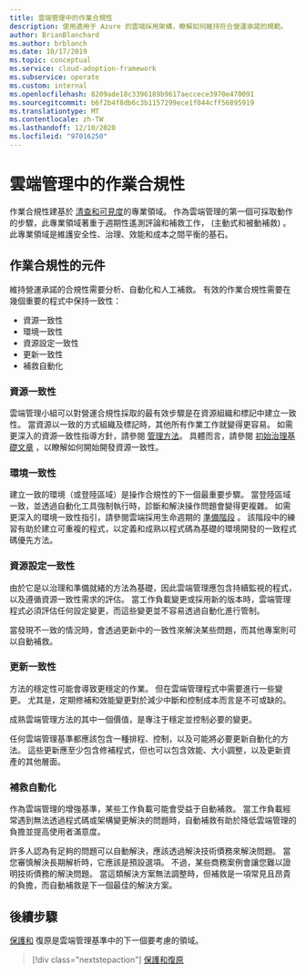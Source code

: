 ```yaml
---
title: 雲端管理中的作業合規性
description: 使用適用于 Azure 的雲端採用架構，瞭解如何維持符合營運承諾的規範。
author: BrianBlanchard
ms.author: brblanch
ms.date: 10/17/2019
ms.topic: conceptual
ms.service: cloud-adoption-framework
ms.subservice: operate
ms.custom: internal
ms.openlocfilehash: 8209ade18c3396189b9617aeccece3970e470091
ms.sourcegitcommit: b6f2b4f8db6c3b1157299ece1f044cff56895919
ms.translationtype: MT
ms.contentlocale: zh-TW
ms.lasthandoff: 12/10/2020
ms.locfileid: "97016250"
---
```

# <a name="operational-compliance-in-cloud-management"></a>雲端管理中的作業合規性

作業合規性建基於 [清查和可見度](./inventory.md)的專業領域。 作為雲端管理的第一個可採取動作的步驟，此專業領域著重于週期性遙測評論和補救工作， (主動式和被動補救) 。 此專業領域是維護安全性、治理、效能和成本之間平衡的基石。

## <a name="components-of-operations-compliance"></a>作業合規性的元件

維持營運承諾的合規性需要分析、自動化和人工補救。 有效的作業合規性需要在幾個重要的程式中保持一致性：

- 資源一致性
- 環境一致性
- 資源設定一致性
- 更新一致性
- 補救自動化

### <a name="resource-consistency"></a>資源一致性

雲端管理小組可以對營運合規性採取的最有效步驟是在資源組織和標記中建立一致性。 當資源以一致的方式組織及標記時，其他所有作業工作就變得更容易。 如需更深入的資源一致性指導方針，請參閱 [管理方法](../../govern/index.md)。 具體而言，請參閱 [初始治理基礎文章](../../govern/initial-foundation.md) ，以瞭解如何開始開發資源一致性。

### <a name="environment-consistency"></a>環境一致性

建立一致的環境（或登陸區域）是操作合規性的下一個最重要步驟。 當登陸區域一致，並透過自動化工具強制執行時，診斷和解決操作問題會變得更複雜。 如需更深入的環境一致性指引，請參閱雲端採用生命週期的 [準備階段](../../ready/index.md) 。 該階段中的練習有助於建立可重複的程式，以定義和成熟以程式碼為基礎的環境開發的一致程式碼優先方法。

### <a name="resource-configuration-consistency"></a>資源設定一致性

由於它是以治理和準備就緒的方法為基礎，因此雲端管理應包含持續監視的程式，以及遵循資源一致性需求的評估。 當工作負載變更或採用新的版本時，雲端管理程式必須評估任何設定變更，而這些變更並不容易透過自動化進行管制。

當發現不一致的情況時，會透過更新中的一致性來解決某些問題，而其他專案則可以自動補救。

### <a name="update-consistency"></a>更新一致性

方法的穩定性可能會導致更穩定的作業。 但在雲端管理程式中需要進行一些變更。 尤其是，定期修補和效能變更對於減少中斷和控制成本而言是不可或缺的。

<!-- docutune:ignore "a cloud management methodology" -->

成熟雲端管理方法的其中一個價值，是專注于穩定並控制必要的變更。

任何雲端管理基準都應該包含一種排程、控制，以及可能將必要更新自動化的方法。 這些更新應至少包含修補程式，但也可以包含效能、大小調整，以及更新資產的其他層面。

### <a name="remediation-automation"></a>補救自動化

作為雲端管理的增強基準，某些工作負載可能會受益于自動補救。 當工作負載經常遇到無法透過程式碼或架構變更解決的問題時，自動補救有助於降低雲端管理的負擔並提高使用者滿意度。

許多人認為有足夠的問題可以自動解決，應該透過解決技術債務來解決問題。 當您審慎解決長期解析時，它應該是預設選項。 不過，某些商務案例會讓您難以證明技術債務的解決問題。 當這類解決方案無法調整時，但補救是一項常見且昂貴的負擔，而自動補救是下一個最佳的解決方案。

## <a name="next-steps"></a>後續步驟

[保護和](./protect.md) 復原是雲端管理基準中的下一個要考慮的領域。

> [!div class="nextstepaction"]
> [保護和復原](./protect.md)
